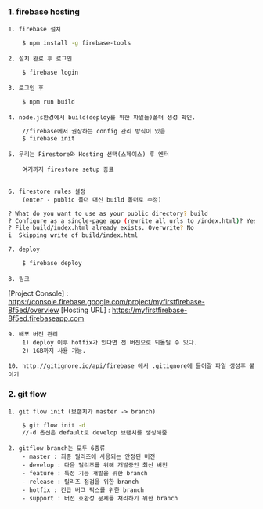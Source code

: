 ### 1. firebase hosting
    1. firebase 설치
```bash
    $ npm install -g firebase-tools
```

    2. 설치 완료 후 로그인
```bash
    $ firebase login
```

    3. 로그인 후
```bash
    $ npm run build
```

    4. node.js환경에서 build(deploy를 위한 파일들)폴더 생성 확인.
```bash
    //firebase에서 권장하는 config 관리 방식이 있음
    $ firebase init
```
    5. 우리는 Firestore와 Hosting 선택(스페이스) 후 엔터

        여기까지 firestore setup 종료


    6. firestore rules 설정 
        (enter - public 폴더 대신 build 폴더로 수정)
```bash
? What do you want to use as your public directory? build
? Configure as a single-page app (rewrite all urls to /index.html)? Yes
? File build/index.html already exists. Overwrite? No
i  Skipping write of build/index.html
```


    7. deploy
```bash
    $ firebase deploy
```

    8. 링크
[Project Console] : https://console.firebase.google.com/project/myfirstfirebase-8f5ed/overview
[Hosting URL] : https://myfirstfirebase-8f5ed.firebaseapp.com

    9. 배포 버전 관리
        1) deploy 이후 hotfix가 있다면 전 버전으로 되돌릴 수 있다.
        2) 1GB까지 사용 가능.

    10. http://gitignore.io/api/firebase 에서 .gitignore에 들어갈 파일 생성후 붙이기


### 2. git flow

    1. git flow init (브랜치가 master -> branch)
```bash
    $ git flow init -d 
    //-d 옵션은 default로 develop 브랜치를 생성해줌
```

    2. gitflow branch는 모두 6종류
        - master : 최종 릴리즈에 사용되는 안정된 버전
        - develop : 다음 릴리즈를 위해 개발중인 최신 버전
        - feature : 특정 기능 개발을 위한 branch 
        - release : 릴리즈 점검을 위한 branch
        - hotfix : 긴급 버그 픽스를 위한 branch
        - support : 버전 호환성 문제를 처리하기 위한 branch
